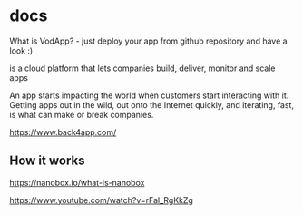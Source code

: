 # docs
What is VodApp? - just deploy your app from github repository and have a look :)

is a cloud platform that lets companies build, deliver, monitor and scale apps

An app starts impacting the world when customers start interacting with it. Getting apps out in the wild, out onto the Internet quickly, and iterating, fast, is what can make or break companies.
 
https://www.back4app.com/

## How it works
https://nanobox.io/what-is-nanobox

https://www.youtube.com/watch?v=rFal_RgKkZg

